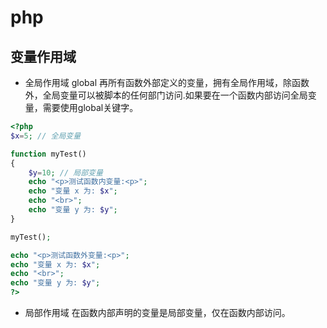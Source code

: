 # php
## 变量作用域
* 全局作用域 global
再所有函数外部定义的变量，拥有全局作用域，除函数外，全局变量可以被脚本的任何部门访问.如果要在一个函数内部访问全局变量，需要使用global关键字。
``` php
<?php 
$x=5; // 全局变量 

function myTest() 
{ 
    $y=10; // 局部变量 
    echo "<p>测试函数内变量:<p>"; 
    echo "变量 x 为: $x"; 
    echo "<br>"; 
    echo "变量 y 为: $y"; 
}  

myTest(); 

echo "<p>测试函数外变量:<p>"; 
echo "变量 x 为: $x"; 
echo "<br>"; 
echo "变量 y 为: $y"; 
?>
```
* 局部作用域
在函数内部声明的变量是局部变量，仅在函数内部访问。

